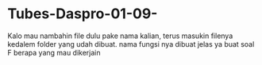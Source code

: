 # Tubes-Daspro-01-09-
Kalo mau nambahin file dulu pake nama kalian, terus masukin filenya kedalem folder yang udah dibuat.
nama fungsi nya dibuat jelas ya buat soal F berapa yang mau dikerjain
